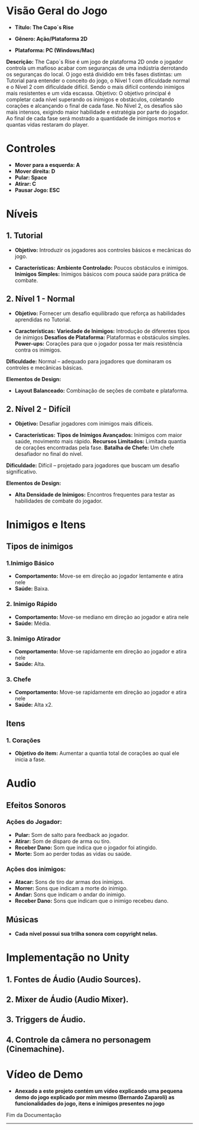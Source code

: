 # Visão Geral do Jogo

- **Título: The Capo´s Rise**

- **Gênero: Ação/Plataforma 2D**

- **Plataforma: PC (Windows/Mac)**

**Descrição:** The Capo´s Rise é um jogo de plataforma 2D onde o jogador controla um mafioso acabar com seguranças de uma indústria derrotando os seguranças do local. O jogo está dividido em três fases distintas: um Tutorial para entender o conceito do jogo, o Nível 1 com dificuldade normal e o Nível 2 com dificuldade difícil. Sendo o mais difícil contendo inimigos mais resistentes e um vida escassa.
Objetivo: O objetivo principal é completar cada nível superando os inimigos e obstáculos, coletando corações e alcançando o final de cada fase. No Nível 2, os desafios são mais intensos, exigindo maior habilidade e estratégia por parte do jogador. Ao final de cada fase será mostrado a quantidade de inimigos mortos e quantas vidas restaram do player.

# Controles

- **Mover para a esquerda: A**
- **Mover direita: D**
- **Pular: Space**
- **Atirar: C**
- **Pausar Jogo: ESC**

# Níveis
## 1. **Tutorial**
- **Objetivo:** Introduzir os jogadores aos controles básicos e mecânicas do jogo.

- **Características:**
**Ambiente Controlado:** Poucos obstáculos e inimigos.
**Inimigos Simples:** Inimigos básicos com pouca saúde para prática de combate.

## 2. **Nível 1 - Normal**
- **Objetivo:** Fornecer um desafio equilibrado que reforça as habilidades aprendidas no Tutorial.

- **Características:**
**Variedade de Inimigos:** Introdução de diferentes tipos de inimigos
**Desafios de Plataforma:** Plataformas e obstáculos simples.
**Power-ups:** Corações para que o jogador possa ter mais resistência contra os inimigos.

**Dificuldade:** Normal – adequado para jogadores que dominaram os controles e mecânicas básicas.

**Elementos de Design:**
- **Layout Balanceado:** Combinação de seções de combate e plataforma.


## 2. **Nível 2 - Difícil**
- **Objetivo:** Desafiar jogadores com inimigos mais difíceis.

- **Características:**
**Tipos de Inimigos Avançados:** Inimigos com maior saúde, movimento mais rápido.
**Recursos Limitados:** Limitada quantia de corações encontradas pela fase.
**Batalha de Chefe:** Um chefe desafiador no final do nível.

**Dificuldade:** Difícil – projetado para jogadores que buscam um desafio significativo.

**Elementos de Design:**

- **Alta Densidade de Inimigos:** Encontros frequentes para testar as habilidades de combate do jogador.

# Inimigos e Itens

## Tipos de inimigos

### 1.Inimigo Básico
- **Comportamento:** Move-se em direção ao jogador lentamente e atira nele
- **Saúde:** Baixa.

### 2. Inimigo Rápido
- **Comportamento:** Move-se mediano em direção ao jogador e atira nele
- **Saúde:** Média.

### 3. Inimigo Atirador
- **Comportamento:** Move-se rapidamente em direção ao jogador e atira nele
- **Saúde:** Alta.

### 3. Chefe
- **Comportamento:** Move-se rapidamente em direção ao jogador e atira nele
- **Saúde:** Alta x2.


## Itens

### 1. Corações
- **Objetivo do item:** Aumentar a quantia total de corações ao qual ele inicia a fase.

# Audio

## Efeitos Sonoros

### Ações do Jogador:

- **Pular:** Som de salto para feedback ao jogador.
- **Atirar:** Som de disparo de arma ou tiro.
- **Receber Dano:** Som que indica que o jogador foi atingido.
- **Morte:** Som ao perder todas as vidas ou saúde.

### Ações dos inimigos:

- **Atacar:** Sons de tiro dar armas dos inimigos.
- **Morrer:** Sons que indicam a morte do inimigo.
- **Andar:** Sons que indicam o andar do inimigo.
- **Receber Dano:** Sons que indicam que o inimigo recebeu dano.

## Músicas
- **Cada nível possui sua trilha sonora com copyright nelas.**

# Implementação no Unity

## 1. Fontes de Áudio (Audio Sources).
## 2. Mixer de Áudio (Audio Mixer).
## 3. Triggers de Áudio.
## 4. Controle da câmera no personagem (Cinemachine).

# Vídeo de Demo
- **Anexado a este projeto contém um vídeo explicando uma pequena demo do jogo explicado por mim mesmo (Bernardo Zaparoli) as funcionalidades do jogo, itens e inimigos presentes no jogo**

Fim da Documentação
______________________________________________________________________________________________________